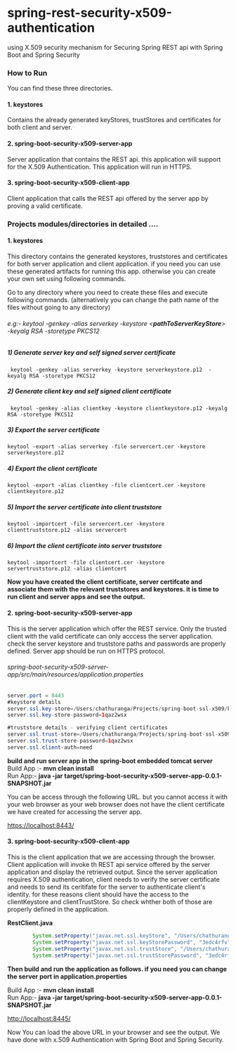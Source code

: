 # spring-rest-security-x509-authentication

using X.509 security mechanism for Securing Spring REST api with Spring Boot and Spring Security


### How to Run
 You can find these three directories.
#### 1. keystores   
Contains the already generated keyStores, trustStores and certificates for both client and server.

#### 2. spring-boot-security-x509-server-app 
Server application that contains the REST api. this application will support for the X.509 Authentication. This application will run in HTTPS. 
#### 3. spring-boot-security-x509-client-app
   Client application that calls the REST api offered by the server app by proving a valid certificate.
   
### Projects modules/directories  in detailed ....

####  1. keystores
This directory contains the generated keystores, truststores and certificates for both server application and client application. 
if you need you can use these generated artifacts for running this app. otherwise you can create your own set using following commands.

Go to any directory where you need to create these files and execute following commands. 
(alternatively you can change the path name of the files without going to any directory)
###### e.g:-   keytool -genkey -alias serverkey -keystore   <**pathToServerKeyStore**>   -keyalg RSA -storetype PKCS12  
 
##### 1) Generate server key and self signed server certificate
     keytool -genkey -alias serverkey -keystore serverkeystore.p12  -keyalg RSA -storetype PKCS12

##### 2) Generate client key and self signed client certificate 
     keytool -genkey -alias clientkey -keystore clientkeystore.p12 -keyalg RSA -storetype PKCS12

##### 3) Export the server certificate

    keytool -export -alias serverkey -file servercert.cer -keystore serverkeystore.p12

##### 4) Export the client certificate

    keytool -export -alias clientkey -file clientcert.cer -keystore clientkeystore.p12

##### 5) Import the server certificate into client truststore

    keytool -importcert -file servercert.cer -keystore clienttruststore.p12 -alias servercert

##### 6) Import the client certificate into server truststore

    keytool -importcert -file clientcert.cer -keystore servertruststore.p12 -alias clientcert


**Now you have created the client certificate, server certifcate and associate them with the relevant truststores and keystores. it is time to run client and server apps and see the output.**


#### 2. spring-boot-security-x509-server-app 

This is the server application which offer the REST service. Only the trusted client with the valid certificate can only acccess the server application.
check the server keystore and truststore paths and passwords are properly defined. Server app should be run on HTTPS protocol.

###### spring-boot-security-x509-server-app/src/main/resources/application.properties

```java
server.port = 8443
#keystore details
server.ssl.key-store=/Users/chathuranga/Projects/spring-boot-ssl-x509/keystores/serverkeystore.p12
server.ssl.key-store-password=1qaz2wsx

#truststore details - verifying client certificates
server.ssl.trust-store=/Users/chathuranga/Projects/spring-boot-ssl-x509/keystores/servertruststore.p12
server.ssl.trust-store-password=1qaz2wsx
server.ssl.client-auth=need
```

**build and run server app in the spring-boot embedded tomcat server**
Build App :- **mvn clean install**  
Run App:- **java -jar target/spring-boot-security-x509-server-app-0.0.1-SNAPSHOT.jar** 

You can be access through the following URL. but you cannot access it with your web browser as your web browser does not have the client certificate we have created for accessing the server app.

[https://localhost:8443/](https://localhost:8443/)


#### 3. spring-boot-security-x509-client-app 

This is the client application that we are accessing through the browser. Client application will invoke th REST api service offered by the server application and display the retrieved output. Since the server application requires X.509 authentication, client needs to verify the server certificate and needs to send its ceritifate for the server to authenticate client's identity. for these reasons client should have the access to the clientKeystore and clientTrustStore. So check whther both of those are properly defined in the application.

**RestClient.java**
```java
        System.setProperty("javax.net.ssl.keyStore", "/Users/chathuranga/Projects/spring-boot-ssl-x509/keystores/clientkeystore.p12");
        System.setProperty("javax.net.ssl.keyStorePassword", "3edc4rfv");
        System.setProperty("javax.net.ssl.trustStore", "/Users/chathuranga/Projects/spring-boot-ssl-x509/keystores/clienttruststore.p12");
        System.setProperty("javax.net.ssl.trustStorePassword", "3edc4rfv");
```


**Then build and run the application as follows.  if you need you can change the server port in application.properties**

Build App :- **mvn clean install**  
Run App:- **java -jar target/spring-boot-security-x509-server-app-0.0.1-SNAPSHOT.jar** 

[http://localhost:8445/](http://localhost:8445/)

Now You can load the above URL in your browser and see the output.
We have done with x.509 Authentication with Spring Boot and Spring Security.









